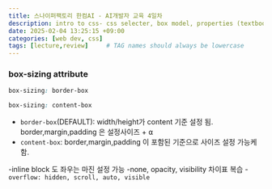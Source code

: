 ```yaml
---
title: 스나이퍼팩토리 한컴AI - AI개발자 교육 4일차
description: intro to css- css selecter, box model, properties (textbook CH4-5).
date: 2025-02-04 13:25:15 +09:00
categories: [web dev, css]
tags: [lecture,review]     # TAG names should always be lowercase
---
```


### box-sizing attribute
```css
box-sizing: border-box
``` 
```css
box-sizing: content-box
``` 
- `border-box`(DEFAULT):  width/height가 content 기준 설정 됨. border,margin,padding 은 설정사이즈 + ⍺
- `content-box`: border,margin,padding 이 포함된 기준으로 사이즈 설정 가능케 함. 

-inline block 도 좌우는 마진 설정 가능
-none, opacity, visibility 차이표 복습
-`overflow: hidden, scroll, auto, visible`